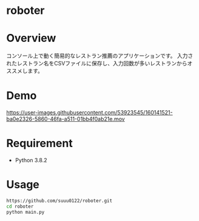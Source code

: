 # roboter

# Overview
コンソール上で動く簡易的なレストラン推薦のアプリケーションです。
入力されたレストラン名をCSVファイルに保存し、入力回数が多いレストランからオススメします。

# Demo
https://user-images.githubusercontent.com/53923545/160141521-ba0e2326-5860-46fa-a511-01bb4f0ab21e.mov

# Requirement
* Python 3.8.2

# Usage
```bash
https://github.com/suuu0122/roboter.git
cd roboter
python main.py
```
